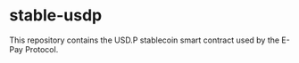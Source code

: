 # stable-usdp
This repository contains the USD.P stablecoin smart contract used by the E-Pay Protocol.
